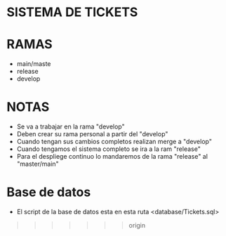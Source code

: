 
# SISTEMA DE TICKETS

# RAMAS
- main/maste
- release
- develop
	
# NOTAS
- Se va a trabajar en la rama "develop"
- Deben crear su rama personal a partir del "develop"
- Cuando tengan sus cambios completos realizan merge a "develop"
- Cuando tengamos el sistema completo se ira a la ram "release"
- Para el despliege continuo lo mandaremos de la rama "release" al "master/main"

# Base de datos 
- El script de la base de datos esta en esta ruta <database/Tickets.sql>
>>>>>>> origin
